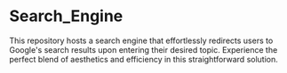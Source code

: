 # Search_Engine
 This repository hosts a search engine that effortlessly redirects users to Google's search results upon entering their desired topic. Experience the perfect blend of aesthetics and efficiency in this straightforward solution.
